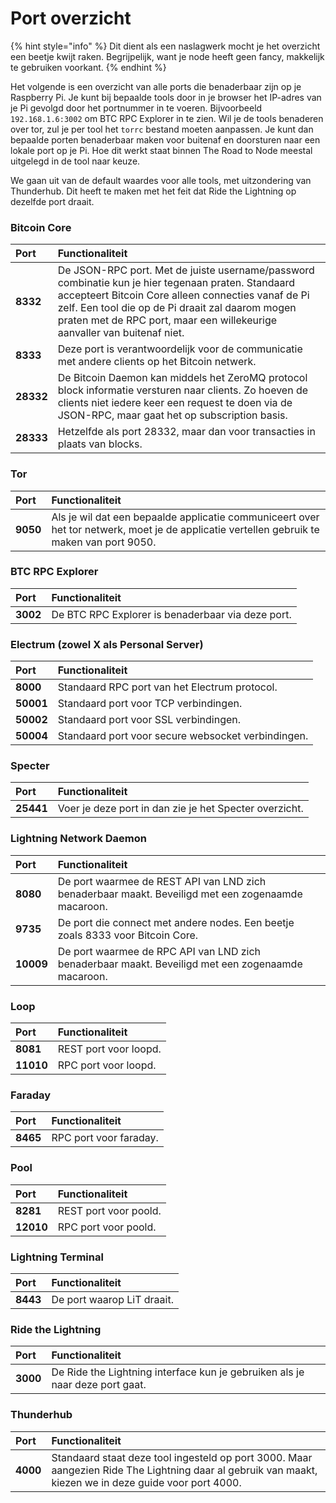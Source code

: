 # Port overzicht

{% hint style="info" %}
Dit dient als een naslagwerk mocht je het overzicht een beetje kwijt raken. Begrijpelijk, want je node heeft geen fancy, makkelijk te gebruiken voorkant.
{% endhint %}

Het volgende is een overzicht van alle ports die benaderbaar zijn op je Raspberry Pi. Je kunt bij bepaalde tools door in je browser het IP-adres van je Pi gevolgd door het portnummer in te voeren. Bijvoorbeeld `192.168.1.6:3002` om BTC RPC Explorer in te zien. Wil je de tools benaderen over tor, zul je per tool het `torrc` bestand moeten aanpassen. Je kunt dan bepaalde porten benaderbaar maken voor buitenaf en doorsturen naar een lokale port op je Pi. Hoe dit werkt staat binnen The Road to Node meestal uitgelegd in de tool naar keuze.

We gaan uit van de default waardes voor alle tools, met uitzondering van Thunderhub. Dit heeft te maken met het feit dat Ride the Lightning op dezelfde port draait.

### Bitcoin Core

| Port | Functionaliteit |
| :--- | :--- |
| **8332** | De JSON-RPC port. Met de juiste username/password combinatie kun je hier tegenaan praten. Standaard accepteert Bitcoin Core alleen connecties vanaf de Pi zelf. Een tool die op de Pi draait zal daarom mogen praten met de RPC port, maar een willekeurige aanvaller van buitenaf niet. |
| **8333** | Deze port is verantwoordelijk voor de communicatie met andere clients op het Bitcoin netwerk. |
| **28332** | De Bitcoin Daemon kan middels het ZeroMQ protocol block informatie versturen naar clients. Zo hoeven de clients niet iedere keer een request te doen via de JSON-RPC, maar gaat het op subscription basis. |
| **28333** | Hetzelfde als port 28332, maar dan voor transacties in plaats van blocks. |

### Tor

| Port | Functionaliteit |
| :--- | :--- |
| **9050** | Als je wil dat een bepaalde applicatie communiceert over het tor netwerk, moet je de applicatie vertellen gebruik te maken van port 9050. |

### BTC RPC Explorer

| Port | Functionaliteit |
| :--- | :--- |
| **3002** | De BTC RPC Explorer is benaderbaar via deze port. |

### Electrum \(zowel X als Personal Server\)

| Port | Functionaliteit |
| :--- | :--- |
| **8000** | Standaard RPC port van het Electrum protocol. |
| **50001** | Standaard port voor TCP verbindingen. |
| **50002** | Standaard port voor SSL verbindingen. |
| **50004** | Standaard port voor secure websocket verbindingen. |

### Specter

| Port | Functionaliteit |
| :--- | :--- |
| **25441** | Voer je deze port in dan zie je het Specter overzicht. |

### Lightning Network Daemon

| Port | Functionaliteit |
| :--- | :--- |
| **8080** | De port waarmee de REST API van LND zich benaderbaar maakt. Beveiligd met een zogenaamde macaroon. |
| **9735** | De port die connect met andere nodes. Een beetje zoals 8333 voor Bitcoin Core. |
| **10009** | De port waarmee de RPC API van LND zich benaderbaar maakt. Beveiligd met een zogenaamde macaroon. |

### Loop

| Port | Functionaliteit |
| :--- | :--- |
| **8081** | REST port voor loopd. |
| **11010** | RPC port voor loopd. |

### Faraday

| Port | Functionaliteit |
| :--- | :--- |
| **8465** | RPC port voor faraday. |

### Pool

| Port | Functionaliteit |
| :--- | :--- |
| **8281** | REST port voor poold. |
| **12010** | RPC port voor poold. |

### Lightning Terminal

| Port | Functionaliteit |
| :--- | :--- |
| **8443** | De port waarop LiT draait. |

### Ride the Lightning

| Port | Functionaliteit |
| :--- | :--- |
| **3000** | De Ride the Lightning interface kun je gebruiken als je naar deze port gaat. |

### Thunderhub

| Port | Functionaliteit |
| :--- | :--- |
| **4000** | Standaard staat deze tool ingesteld op port 3000. Maar aangezien Ride The Lightning daar al gebruik van maakt, kiezen we in deze guide voor port 4000. |

